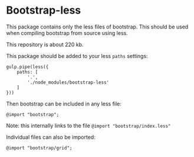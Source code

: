Bootstrap-less
==============

This package contains only the less files of bootstrap.
This should be used when compiling bootstrap from source using less.

This repository is about 220 kb.

This package should be added to your less `paths` settings:

    gulp.pipe(less({
        paths: [
            '.',
            './node_modules/bootstrap-less'
        ]
    }))

Then bootstrap can be included in any less file:

	@import "bootstrap";

Note: this internally links to the file `@import "bootstrap/index.less"`

Individual files can also be imported:

	@import "bootstrap/grid";
